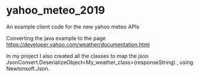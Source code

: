 # yahoo_meteo_2019
An example client code for the new yahoo meteo APIs

Converting the java example to the page https://developer.yahoo.com/weather/documentation.html

In my project I also created all the classes to map the json JsonConvert.DeserializeObject<My_weather_class>(responseString) , using Newtonsoft.Json.

